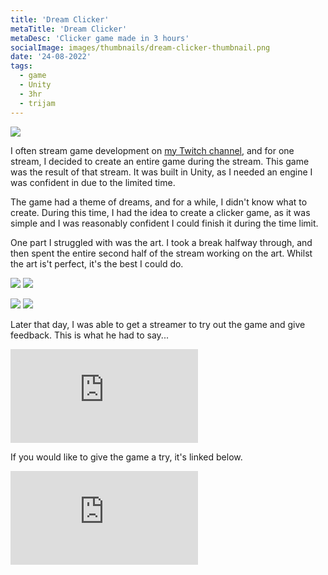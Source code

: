 ```yaml
---
title: 'Dream Clicker'
metaTitle: 'Dream Clicker'
metaDesc: 'Clicker game made in 3 hours'
socialImage: images/thumbnails/dream-clicker-thumbnail.png
date: '24-08-2022'
tags:
  - game
  - Unity
  - 3hr
  - trijam
---
```


<img src="/images/thumbnails/dream-clicker-thumbnail.png" class="w-5/6 mx-auto"></img>

I often stream game development on [my Twitch channel](https://ermil.me/twitch), and for one stream, I decided to create an entire game during the stream. This game was the result of that stream. It was built in Unity, as I needed an engine I was confident in due to the limited time.

The game had a theme of dreams, and for a while, I didn't know what to create. During this time, I had the idea to create a clicker game, as it was simple and I was reasonably confident I could finish it during the time limit.

One part I struggled with was the art. I took a break halfway through, and then spent the entire second half of the stream working on the art. Whilst the art is't perfect, it's the best I could do.

<img src="/images/dreamclicker/BigDream.png" class="mx-auto"></img>
<img src="/images/dreamclicker/DreamCatcher.png" class="mx-auto"></img>

<img src="/images/dreamclicker/DreamClouds.png" class="mx-auto"></img>
<img src="/images/dreamclicker/DreamMachine.png" class="mx-auto"></img>

Later that day, I was able to get a streamer to try out the game and give feedback. This is what he had to say...

<iframe class="w-5/6 mx-auto aspect-video" src="https://www.youtube-nocookie.com/embed/UNhlMHoadiw?&rel=0&iv_load_policy=3" frameborder="0" allowfullscreen></iframe>

If you would like to give the game a try, it's linked below.

<iframe class="w-5/6 mx-auto" frameborder="0" src="https://itch.io/embed/1651438?border_width=0"><a href="https://ermilburn02.itch.io/dream-clicker">Dream Clicker by ERmilburn02</a></iframe>
